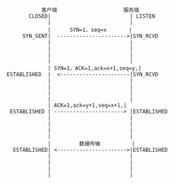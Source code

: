 


                   客户端                     服务端
               CLOSED|                         | LISTEN 
                     |                         |
                     |      SYN=1，seq=x       |        
             SYN_SENT|  ---------------------->|SYN_RCVD
                     |                         |
                     |                         |
                     |                         |
                     |                         |
                     | SYN=1，ACK=1,ack=x+1,seq=y,|        
        ESTABLISHED  |  <----------------------|SYN_RCVD
                     |                         |
                     |                         |
                     |                         |
                     |                         |
                     | ACK=1,ack=y+1,seq=x+1,|        
         ESTABLISHED | ----------------------> |ESTABLISHED
                     |                         |
                     |                         |
                     |                         |
                     |                         |
                     |         数据传输          |        
          ESTABLISHED| <---------------------->|ESTABLISHED
                     |                         |
                     |                         |
                     |                         |
                     |                         |    